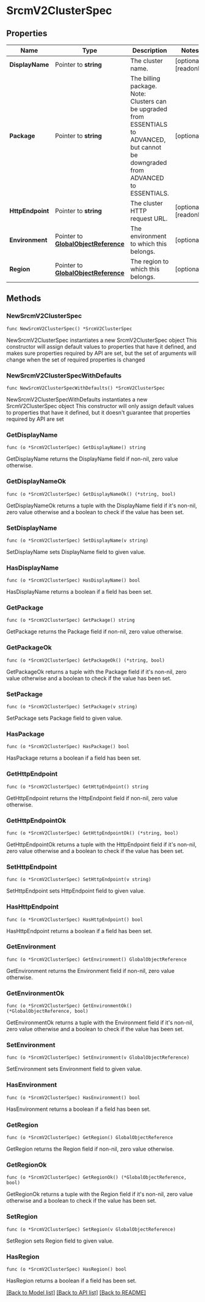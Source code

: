 # SrcmV2ClusterSpec

## Properties

Name | Type | Description | Notes
------------ | ------------- | ------------- | -------------
**DisplayName** | Pointer to **string** | The cluster name. | [optional] [readonly] 
**Package** | Pointer to **string** | The billing package.  Note: Clusters can be upgraded from ESSENTIALS to ADVANCED, but cannot be downgraded from ADVANCED to ESSENTIALS.  | [optional] 
**HttpEndpoint** | Pointer to **string** | The cluster HTTP request URL. | [optional] [readonly] 
**Environment** | Pointer to [**GlobalObjectReference**](GlobalObjectReference.md) | The environment to which this belongs. | [optional] 
**Region** | Pointer to [**GlobalObjectReference**](GlobalObjectReference.md) | The region to which this belongs. | [optional] 

## Methods

### NewSrcmV2ClusterSpec

`func NewSrcmV2ClusterSpec() *SrcmV2ClusterSpec`

NewSrcmV2ClusterSpec instantiates a new SrcmV2ClusterSpec object
This constructor will assign default values to properties that have it defined,
and makes sure properties required by API are set, but the set of arguments
will change when the set of required properties is changed

### NewSrcmV2ClusterSpecWithDefaults

`func NewSrcmV2ClusterSpecWithDefaults() *SrcmV2ClusterSpec`

NewSrcmV2ClusterSpecWithDefaults instantiates a new SrcmV2ClusterSpec object
This constructor will only assign default values to properties that have it defined,
but it doesn't guarantee that properties required by API are set

### GetDisplayName

`func (o *SrcmV2ClusterSpec) GetDisplayName() string`

GetDisplayName returns the DisplayName field if non-nil, zero value otherwise.

### GetDisplayNameOk

`func (o *SrcmV2ClusterSpec) GetDisplayNameOk() (*string, bool)`

GetDisplayNameOk returns a tuple with the DisplayName field if it's non-nil, zero value otherwise
and a boolean to check if the value has been set.

### SetDisplayName

`func (o *SrcmV2ClusterSpec) SetDisplayName(v string)`

SetDisplayName sets DisplayName field to given value.

### HasDisplayName

`func (o *SrcmV2ClusterSpec) HasDisplayName() bool`

HasDisplayName returns a boolean if a field has been set.

### GetPackage

`func (o *SrcmV2ClusterSpec) GetPackage() string`

GetPackage returns the Package field if non-nil, zero value otherwise.

### GetPackageOk

`func (o *SrcmV2ClusterSpec) GetPackageOk() (*string, bool)`

GetPackageOk returns a tuple with the Package field if it's non-nil, zero value otherwise
and a boolean to check if the value has been set.

### SetPackage

`func (o *SrcmV2ClusterSpec) SetPackage(v string)`

SetPackage sets Package field to given value.

### HasPackage

`func (o *SrcmV2ClusterSpec) HasPackage() bool`

HasPackage returns a boolean if a field has been set.

### GetHttpEndpoint

`func (o *SrcmV2ClusterSpec) GetHttpEndpoint() string`

GetHttpEndpoint returns the HttpEndpoint field if non-nil, zero value otherwise.

### GetHttpEndpointOk

`func (o *SrcmV2ClusterSpec) GetHttpEndpointOk() (*string, bool)`

GetHttpEndpointOk returns a tuple with the HttpEndpoint field if it's non-nil, zero value otherwise
and a boolean to check if the value has been set.

### SetHttpEndpoint

`func (o *SrcmV2ClusterSpec) SetHttpEndpoint(v string)`

SetHttpEndpoint sets HttpEndpoint field to given value.

### HasHttpEndpoint

`func (o *SrcmV2ClusterSpec) HasHttpEndpoint() bool`

HasHttpEndpoint returns a boolean if a field has been set.

### GetEnvironment

`func (o *SrcmV2ClusterSpec) GetEnvironment() GlobalObjectReference`

GetEnvironment returns the Environment field if non-nil, zero value otherwise.

### GetEnvironmentOk

`func (o *SrcmV2ClusterSpec) GetEnvironmentOk() (*GlobalObjectReference, bool)`

GetEnvironmentOk returns a tuple with the Environment field if it's non-nil, zero value otherwise
and a boolean to check if the value has been set.

### SetEnvironment

`func (o *SrcmV2ClusterSpec) SetEnvironment(v GlobalObjectReference)`

SetEnvironment sets Environment field to given value.

### HasEnvironment

`func (o *SrcmV2ClusterSpec) HasEnvironment() bool`

HasEnvironment returns a boolean if a field has been set.

### GetRegion

`func (o *SrcmV2ClusterSpec) GetRegion() GlobalObjectReference`

GetRegion returns the Region field if non-nil, zero value otherwise.

### GetRegionOk

`func (o *SrcmV2ClusterSpec) GetRegionOk() (*GlobalObjectReference, bool)`

GetRegionOk returns a tuple with the Region field if it's non-nil, zero value otherwise
and a boolean to check if the value has been set.

### SetRegion

`func (o *SrcmV2ClusterSpec) SetRegion(v GlobalObjectReference)`

SetRegion sets Region field to given value.

### HasRegion

`func (o *SrcmV2ClusterSpec) HasRegion() bool`

HasRegion returns a boolean if a field has been set.


[[Back to Model list]](../README.md#documentation-for-models) [[Back to API list]](../README.md#documentation-for-api-endpoints) [[Back to README]](../README.md)


